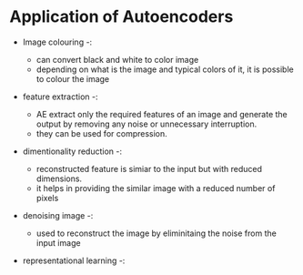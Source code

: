 # Application of Autoencoders

- Image colouring -:

  - can convert black and white to color image
  - depending on what is the image and typical colors of it, it is possible to colour the image

- feature extraction -:

  - AE extract only the required features of an image and generate the output by removing any noise or unnecessary interruption.
  - they can be used for compression.

- dimentionality reduction -:

  - reconstructed feature is simiar to the input but with reduced dimensions.
  - it helps in providing the similar image with a reduced number of pixels

- denoising image -:

  - used to reconstruct the image by eliminitaing the noise from the input image

- representational learning -:
